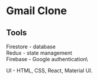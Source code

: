 
# Gmail Clone

## Tools 
Firestore - database \
Redux - state management\
Firebase - Google authentication\

UI - HTML, CSS, React, Material UI.
